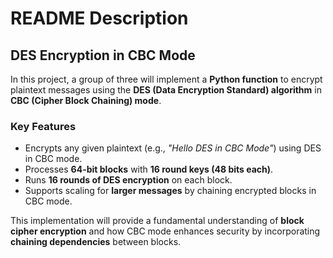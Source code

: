 # README Description  

## **DES Encryption in CBC Mode**  

In this project, a group of three will implement a **Python function** to encrypt plaintext messages using the **DES (Data Encryption Standard) algorithm** in **CBC (Cipher Block Chaining) mode**.  

### **Key Features**  
- Encrypts any given plaintext (e.g., *"Hello DES in CBC Mode"*) using DES in CBC mode.  
- Processes **64-bit blocks** with **16 round keys (48 bits each)**.  
- Runs **16 rounds of DES encryption** on each block.  
- Supports scaling for **larger messages** by chaining encrypted blocks in CBC mode.  

This implementation will provide a fundamental understanding of **block cipher encryption** and how CBC mode enhances security by incorporating **chaining dependencies** between blocks.
